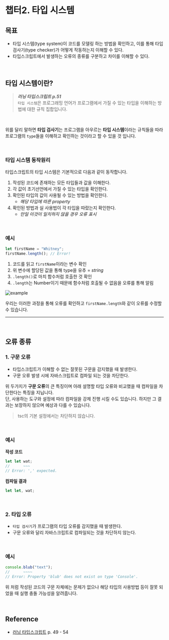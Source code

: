 # 챕터2. 타입 시스템

## 목표

- 타입 시스템(type system)이 코드를 모델링 하는 방법을 확인하고, 이를 통해 타입 검사기(type checker)가 어떻게 작동하는지 이해할 수 있다.
- 타입스크립트에서 발생하는 오류의 종류를 구분하고 차이를 이해할 수 있다.

&nbsp;

## 타입 시스템이란?

> **_러닝 타입스크립트 p.51_**  
> `타입 시스템`은 프로그래밍 언어가 프로그램에서 가질 수 있는 타입을 이해하는 방법에 대한 규칙 집합입니다.

&nbsp;

위를 달리 말하면 **타입 검사기**는 프로그램을 아우르는 **타입 시스템**이라는 규칙들을 따라 프로그램의 `type`들을 이해하고 확인하는 것이라고 할 수 있을 것 입니다.

&nbsp;

### 타입 시스템 동작원리

타입스크립트의 타입 시스템은 기본적으로 다음과 같이 동작합니다.

1. 작성된 코드에 존재하는 모든 타입들과 값을 이해한다.
2. 각 값이 초기선언에서 가질 수 있는 타입을 확인한다.
3. 확인된 타입의 값이 사용될 수 있는 방법을 확인한다.
   - _해당 타입에 따른 property_
4. 확인된 방법과 실 사용법이 각 타입을 따랐는지 확인한다.
   - _만일 이것이 일치하지 않을 경우 오류 표시_

&nbsp;

### 예시

```typescript
let firstName = "Whitney";
firstName.length(); // Error!
```

1. 코드를 읽고 `firstName`이라는 변수 확인
2. 위 변수에 할당된 값을 통해 type을 유추 = _string_
3. `.length()`로 마치 함수처럼 호출한 것 확인
4. `.length`는 Number이기 때문에 함수처럼 호출될 수 없음을 오류를 통해 알림

![example](https://user-images.githubusercontent.com/96231175/220039987-189e93cc-7625-494b-bc47-02366e0aa155.jpg)

우리는 이러한 과정을 통해 오류를 확인하고 `firstName.length`와 같이 오류를 수정할 수 있습니다.

---

&nbsp;

## 오류 종류

### 1. 구문 오류

- 타입스크립트가 이해할 수 없는 잘못된 구문을 감지했을 때 발생한다.
- 구문 오류 발생 시에 자바스크립트로 컴파일 되는 것을 차단한다.

위 두가지가 **구문 오류**의 큰 특징이며 아래 설명할 타입 오류와 비교했을 때 컴파일을 차단한다는 특징을 지닙니다.  
단, 사용하는 도구와 설정에 따라 컴파일을 강제 진행 시킬 수도 있습니다. 하지만 그 결과는 보장하지 않으며 예상과 다를 수 있습니다.

> tsc의 기본 설정에서는 차단하지 않습니다.

&nbsp;

### 예시

**작성 코드**

```typescript
let let wat;
//      ~~~
// Error: ',' expected.
```

**컴파일 결과**

```typescript
let let, wat;
```

&nbsp;

### 2. 타입 오류

- `타입 검사기`가 프로그램의 타입 오류를 감지했을 때 발생한다.
- 구문 오류와 달리 자바스크립트로 컴파일되는 것을 차단하지 않는다.

&nbsp;

### 예시

```typescript
console.blub("text");
//      ~~~~
// Error: Property 'blub' does not exist on type 'Console'.
```

위 처럼 작성된 코드의 구문 자체에는 문제가 없으나 해당 타입의 사용방법 등이 잘못 되었을 때 실행 충돌 가능성을 알려줍니다.

&nbsp;

## Reference

- [러닝 타입스크립트](https://product.kyobobook.co.kr/detail/S000200553845) p. 49 - 54

